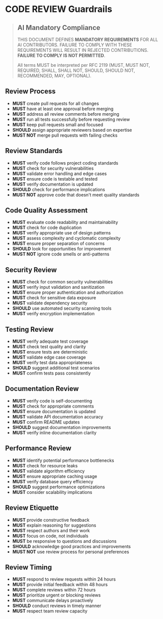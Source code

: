 # CODE REVIEW Guardrails

> ## AI Mandatory Compliance
>
> THIS DOCUMENT DEFINES **MANDATORY REQUIREMENTS** FOR ALL AI CONTRIBUTORS. FAILURE TO COMPLY WITH THESE REQUIREMENTS WILL RESULT IN REJECTED CONTRIBUTIONS. **FAILURE TO COMPLY IS NOT PERMITTED**.
> 
> All terms MUST be interpreted per RFC 2119 (MUST, MUST NOT, REQUIRED, SHALL, SHALL NOT, SHOULD, SHOULD NOT, RECOMMENDED, MAY, OPTIONAL).

## Review Process

- **MUST** create pull requests for all changes
- **MUST** have at least one approval before merging
- **MUST** address all review comments before merging
- **MUST** run all tests successfully before requesting review
- **MUST** keep pull requests small and focused
- **SHOULD** assign appropriate reviewers based on expertise
- **MUST NOT** merge pull requests with failing checks

## Review Standards

- **MUST** verify code follows project coding standards
- **MUST** check for security vulnerabilities
- **MUST** validate error handling and edge cases
- **MUST** ensure code is testable and tested
- **MUST** verify documentation is updated
- **SHOULD** check for performance implications
- **MUST NOT** approve code that doesn't meet quality standards

## Code Quality Assessment

- **MUST** evaluate code readability and maintainability
- **MUST** check for code duplication
- **MUST** verify appropriate use of design patterns
- **MUST** assess complexity and cyclomatic complexity
- **MUST** ensure proper separation of concerns
- **SHOULD** look for opportunities for improvement
- **MUST NOT** ignore code smells or anti-patterns

## Security Review

- **MUST** check for common security vulnerabilities
- **MUST** verify input validation and sanitization
- **MUST** ensure proper authentication and authorization
- **MUST** check for sensitive data exposure
- **MUST** validate dependency security
- **SHOULD** use automated security scanning tools
- **MUST** verify encryption implementation

## Testing Review

- **MUST** verify adequate test coverage
- **MUST** check test quality and clarity
- **MUST** ensure tests are deterministic
- **MUST** validate edge case coverage
- **MUST** verify test data appropriateness
- **SHOULD** suggest additional test scenarios
- **MUST** confirm tests pass consistently

## Documentation Review

- **MUST** verify code is self-documenting
- **MUST** check for appropriate comments
- **MUST** ensure documentation is updated
- **MUST** validate API documentation accuracy
- **MUST** confirm README updates
- **SHOULD** suggest documentation improvements
- **MUST** verify inline documentation clarity

## Performance Review

- **MUST** identify potential performance bottlenecks
- **MUST** check for resource leaks
- **MUST** validate algorithm efficiency
- **MUST** ensure appropriate caching usage
- **MUST** verify database query efficiency
- **SHOULD** suggest performance optimizations
- **MUST** consider scalability implications

## Review Etiquette

- **MUST** provide constructive feedback
- **MUST** explain reasoning for suggestions
- **MUST** respect authors and their work
- **MUST** focus on code, not individuals
- **MUST** be responsive to questions and discussions
- **SHOULD** acknowledge good practices and improvements
- **MUST NOT** use review process for personal preferences

## Review Timing

- **MUST** respond to review requests within 24 hours
- **MUST** provide initial feedback within 48 hours
- **MUST** complete reviews within 72 hours
- **MUST** prioritize urgent or blocking reviews
- **MUST** communicate delays proactively
- **SHOULD** conduct reviews in timely manner
- **MUST** respect team review capacity